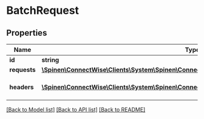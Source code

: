 # BatchRequest

## Properties
Name | Type | Description | Notes
------------ | ------------- | ------------- | -------------
**id** | **string** |  | [optional] 
**requests** | [**\Spinen\ConnectWise\Clients\System\Spinen\ConnectWise\Clients\System\Model\EndpointRequest[]**](EndpointRequest.md) |  | [optional] 
**headers** | [**\Spinen\ConnectWise\Clients\System\Spinen\ConnectWise\Clients\System\Model\Metadata**](Metadata.md) | Metadata of the entity | [optional] 

[[Back to Model list]](../README.md#documentation-for-models) [[Back to API list]](../README.md#documentation-for-api-endpoints) [[Back to README]](../README.md)



